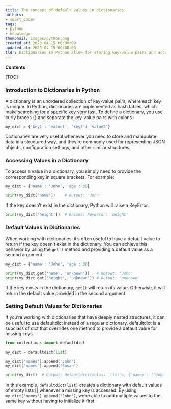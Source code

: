```yaml
---
title: The concept of default values in dictionaries
authors:
- smart_coder
tags:
- python
- knowledge
thumbnail: images/python.png
created_at: 2023-04-15 00:00:00
updated_at: 2023-04-15 00:00:00
tldr: Dictionaries in Python allow for storing key-value pairs and accessing values using keys, and the setdefault() method can be used to establish default values for keys that are not present.
---
```


**Contents**

[TOC]

### Introduction to Dictionaries in Python

A dictionary is an unordered collection of key-value pairs, where each key is unique. In Python, dictionaries are implemented as hash tables, which make searching for a specific key very fast. To define a dictionary, you use curly braces {} and separate the key-value pairs with colons :

```python
my_dict = {'key1': 'value1', 'key2': 'value2'}
```

Dictionaries are very useful whenever you need to store and manipulate data in a structured way, and they’re commonly used for representing JSON objects, configuration settings, and other similar structures.


### Accessing Values in a Dictionary

To access a value in a dictionary, you simply need to provide the corresponding key in square brackets. For example:

```python
my_dict = {'name': 'John', 'age': 30}

print(my_dict['name'])    # Output: 'John'
```

If the key doesn’t exist in the dictionary, Python will raise a KeyError.

```python
print(my_dict['height'])  # Raises: KeyError: 'height'
```

### Default Values in Dictionaries

When working with dictionaries, it’s often useful to have a default value to return if the key doesn’t exist in the dictionary. You can achieve this behavior by using the `get()` method and providing a default value as a second argument.

```python
my_dict = {'name': 'John', 'age': 30}

print(my_dict.get('name', 'unknown'))   # Output: 'John'
print(my_dict.get('height', 'unknown')) # Output: 'unknown'
```

If the key exists in the dictionary, `get()` will return its value. Otherwise, it will return the default value provided in the second argument.


### Setting Default Values for Dictionaries

If you’re working with dictionaries that have deeply nested structures, it can be useful to use defaultdict instead of a regular dictionary. defaultdict is a subclass of dict that overrides one method to provide a default value for missing keys. 

```python
from collections import defaultdict

my_dict = defaultdict(list)

my_dict['names'].append('John')
my_dict['names'].append('Susan')

print(my_dict)  # Output: defaultdict(<class 'list'>, {'names': ['John', 'Susan']})
```

In this example, `defaultdict(list)` creates a dictionary with default values of empty lists [] whenever a missing key is accessed. By using `my_dict['names'].append('John')`, we’re able to add multiple values to the same key without having to initialize it first.
